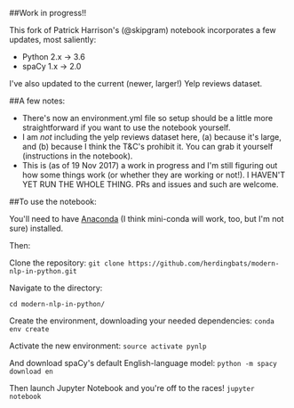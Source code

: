 ##Work in progress!!

This fork of Patrick Harrison's (@skipgram) notebook incorporates a few updates, most saliently: 

- Python 2.x -> 3.6
- spaCy 1.x -> 2.0

I've also updated to the current (newer, larger!) Yelp reviews dataset. 

##A few notes: 

- There's now an environment.yml file so setup should be a little more straightforward if you want to use the notebook yourself.
- I am _not_ including the yelp reviews dataset here, (a) because it's large, and (b) because I think the T&C's prohibit it. You can grab it yourself (instructions in the notebook).
- This is (as of 19 Nov 2017) a work in progress and I'm still figuring out how some things work (or whether they are working or not!). I HAVEN'T YET RUN THE WHOLE THING. PRs and issues and such are welcome.

##To use the notebook:

You'll need to have [Anaconda](https://www.anaconda.com/download/) (I think mini-conda will work, too, but I'm not sure) installed. 

Then: 

Clone the repository: 
`git clone https://github.com/herdingbats/modern-nlp-in-python.git`

Navigate to the directory: 

`cd modern-nlp-in-python/` 

Create the environment, downloading your needed dependencies: 
`conda env create`


Activate the new environment:
`source activate pynlp`

And download spaCy's default English-language model:
`python -m spacy download en`

Then launch Jupyter Notebook and you're off to the races!
`jupyter notebook`